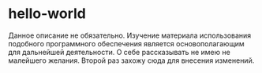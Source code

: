 # hello-world
Данное описание не обязательно. Изучение материала использования подобного программного обеспечения является основополагающим для дальнейшей деятельности.
О себе рассказывать не имею не малейшего желания.
Второй раз захожу сюда для внесения изменений. 
